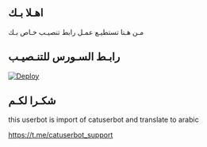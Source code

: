 ## اهـلا بـك
مـن هـنا تستطيـع عمـل رابط تنصيـب خـاص بـك

## رابـط السـورس للتنـصيـب

[![Deploy](https://www.herokucdn.com/deploy/button.svg)](https://heroku.com/deploy?template=https://github.com/QQQQSTT/jmthon)

## شكـرا لكـم 


this userbot is import of catuserbot and translate to arabic

https://t.me/catuserbot_support
